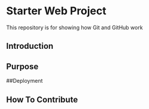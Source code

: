 # Starter Web Project

This repository is for showing how Git and GitHub work

## Introduction

## Purpose

##Deployment

## How To Contribute 

